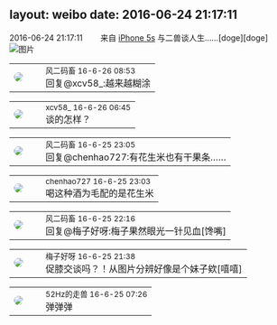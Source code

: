 layout: weibo
date: 2016-06-24 21:17:11
---
<meta name="referrer" content="no-referrer" />

2016-06-24 21:17:11  &nbsp;&nbsp;&nbsp;&nbsp;&nbsp;&nbsp; 来自 <a href="sinaweibo://customweibosource" rel="nofollow">iPhone 5s</a>
与二兽谈人生……[doge][doge] ​​​
![图片](https://ww1.sinaimg.cn/large/6d2a6003jw1f56ml2mm7sj20rs0ku78u.jpg)

<table style="width: 100%;">
  <tr>
    <td style="width: 40px;"><img style="border-radius:50%" src="https://tva3.sinaimg.cn/crop.0.0.639.639.50/6d2a6003jw8f3idy69w2gj20hs0hrt9g.jpg?KID=imgbed,tva&Expires=1624465808&ssig=Cna1Ya%2FTEx"></td>
    <td colspan="2"><small>风二码畜 16-6-26 08:53</small><br/>回复@xcv58_:越来越糊涂</td>
  </tr>
</table>

<table style="width: 100%;">
  <tr>
    <td style="width: 40px;"><img style="border-radius:50%" src="https://tva3.sinaimg.cn/crop.0.0.1242.1242.50/801f7e9ajw8f3peekcgoqj20yi0yidg9.jpg?KID=imgbed,tva&Expires=1624465808&ssig=k685oPoDRb"></td>
    <td colspan="2"><small>xcv58_ 16-6-26 06:45</small><br/>谈的怎样？</td>
  </tr>
</table>

<table style="width: 100%;">
  <tr>
    <td style="width: 40px;"><img style="border-radius:50%" src="https://tva3.sinaimg.cn/crop.0.0.639.639.50/6d2a6003jw8f3idy69w2gj20hs0hrt9g.jpg?KID=imgbed,tva&Expires=1624465808&ssig=Cna1Ya%2FTEx"></td>
    <td colspan="2"><small>风二码畜 16-6-25 23:05</small><br/>回复@chenhao727:有花生米也有干果条……</td>
  </tr>
</table>

<table style="width: 100%;">
  <tr>
    <td style="width: 40px;"><img style="border-radius:50%" src="https://tva1.sinaimg.cn/crop.0.0.180.180.50/6ec3103ajw1e8qgp5bmzyj2050050aa8.jpg?KID=imgbed,tva&Expires=1624465808&ssig=LJ2WnBSBac"></td>
    <td colspan="2"><small>chenhao727 16-6-25 23:03</small><br/>喝这种酒为毛配的是花生米</td>
  </tr>
</table>

<table style="width: 100%;">
  <tr>
    <td style="width: 40px;"><img style="border-radius:50%" src="https://tva3.sinaimg.cn/crop.0.0.639.639.50/6d2a6003jw8f3idy69w2gj20hs0hrt9g.jpg?KID=imgbed,tva&Expires=1624465808&ssig=Cna1Ya%2FTEx"></td>
    <td colspan="2"><small>风二码畜 16-6-25 22:16</small><br/>回复@梅子好呀:梅子果然眼光一针见血[馋嘴]</td>
  </tr>
</table>

<table style="width: 100%;">
  <tr>
    <td style="width: 40px;"><img style="border-radius:50%" src="https://tva3.sinaimg.cn/crop.0.0.180.180.50/abefb5b0jw1e8qgp5bmzyj2050050aa8.jpg?KID=imgbed,tva&Expires=1624465808&ssig=W%2F%2FPreq8S%2B"></td>
    <td colspan="2"><small>梅子好呀 16-6-25 21:38</small><br/>促膝交谈吗？！从图片分辨好像是个妹子欸[嘻嘻]</td>
  </tr>
</table>

<table style="width: 100%;">
  <tr>
    <td style="width: 40px;"><img style="border-radius:50%" src="https://tva4.sinaimg.cn/crop.0.0.180.180.50/8beaf773jw1e8qgp5bmzyj2050050aa8.jpg?KID=imgbed,tva&Expires=1624465808&ssig=adKaZRPkWe"></td>
    <td colspan="2"><small>52Hz的走兽 16-6-25 07:26</small><br/>弹弹弹</td>
  </tr>
</table>
